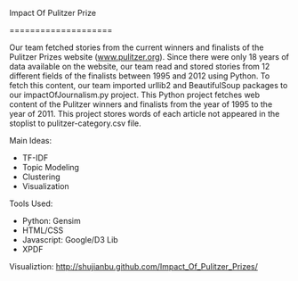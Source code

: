 Impact Of Pulitzer Prize

====================

Our team fetched stories from the current winners and finalists of the Pulitzer Prizes website (www.pulitzer.org). Since there were only 18 years of data available on the website, our team read and stored stories from 12 different fields of the finalists between 1995 and 2012 using Python. To fetch this content, our team imported urllib2 and BeautifulSoup packages to our impactOfJournalism.py project. This Python project fetches web content of the Pulitzer winners and finalists from the year of 1995 to the year of 2011. This project stores words of each article not appeared in the stoplist to pulitzer-category.csv file. 

Main Ideas: 
- TF-IDF 
- Topic Modeling
- Clustering 
- Visualization 

Tools Used: 
- Python: Gensim
- HTML/CSS
- Javascript: Google/D3 Lib
- XPDF 

Visualiztion: http://shujianbu.github.com/Impact_Of_Pulitzer_Prizes/
